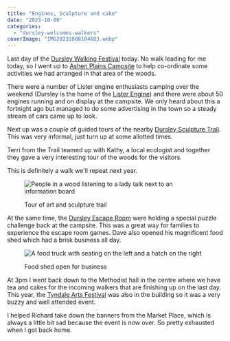 ```yaml
---
title: "Engines, Sculpture and cake"
date: "2023-10-08"
categories: 
  - "dursley-welcomes-walkers"
coverImage: "IMG20231008104603.webp"
---
```


Last day of the [Dursley Walking Festival](https://festival.dursleywelcomeswalkers.org.uk/) today. No walk leading for me today, so I went up to [Ashen Plains Campsite](https://ashenplains.co.uk/) to help co-ordinate some activities we had arranged in that area of the woods.

There were a number of Lister engine enthusiasts camping over the weekend (Dursley is the home of the [Lister Engine](https://en.wikipedia.org/wiki/R_A_Lister_and_Company)) and there were about 50 engines running and on display at the campsite. We only heard about this a fortnight ago but managed to do some advertising in the town so a steady stream of cars came up to look.

Next up was a couple of guided tours of the nearby [Dursley Sculpture Trail](http://www.visitthecotswolds.org.uk/things-to-see-and-do/attractions/family-days-out/dursley-sculpture-and-play-trail/). This was very informal, just turn up at some allotted times.

Terri from the Trail teamed up with Kathy, a local ecologist and together they gave a very interesting tour of the woods for the visitors.

This is definitely a walk we'll repeat next year.

<figure>

![People in a wood listening to a lady talk next to an information board](images/IMG20231008113933-1024x768.webp)

<figcaption>

Tour of art and sculpture trail

</figcaption>

</figure>

At the same time, the [Dursley Escape Room](https://www.theengine.org.uk/the-escape-room-dursley) were holding a special puzzle challenge back at the campsite. This was a great way for families to experience the escape room games. Dave also opened his magnificent food shed which had a brisk business all day.

<figure>

![A food truck with seating on the left and a hatch on the right](images/IMG202310061653331-1024x768.webp)

<figcaption>

Food shed open for business

</figcaption>

</figure>

At 3pm I went back down to the Methodist hall in the centre where we have tea and cakes for the incoming walkers that are finishing up on the last day. This year, the [Tyndale Arts Festival](https://www.tyndalearts.co.uk/) was also in the building so it was a very buzzy and well attended event.

I helped Richard take down the banners from the Market Place, which is always a little bit sad because the event is now over. So pretty exhausted when I got back home.
